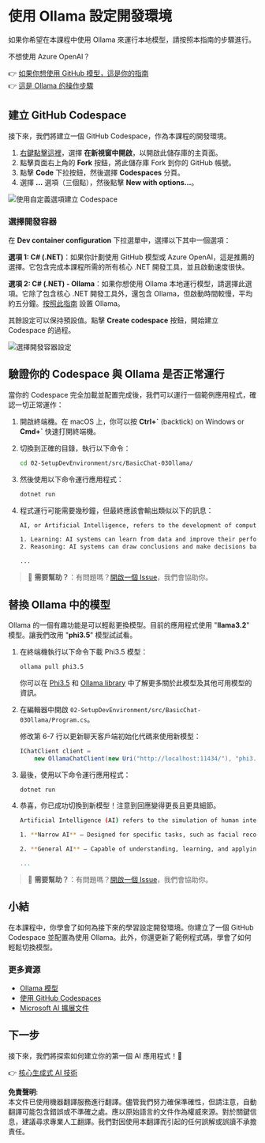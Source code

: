 # 使用 Ollama 設定開發環境

如果你希望在本課程中使用 Ollama 來運行本地模型，請按照本指南的步驟進行。

不想使用 Azure OpenAI？

👉 [如果你想使用 GitHub 模型，這是你的指南](README.md)  
👉 [這是 Ollama 的操作步驟](getting-started-ollama.md)

## 建立 GitHub Codespace

接下來，我們將建立一個 GitHub Codespace，作為本課程的開發環境。

1. [右鍵點擊這裡](https://github.com/microsoft/Generative-AI-for-beginners-dotnet)，選擇 **在新視窗中開啟**，以開啟此儲存庫的主頁面。
2. 點擊頁面右上角的 **Fork** 按鈕，將此儲存庫 Fork 到你的 GitHub 帳號。
3. 點擊 **Code** 下拉按鈕，然後選擇 **Codespaces** 分頁。
4. 選擇 **...** 選項（三個點），然後點擊 **New with options...**。

![使用自定義選項建立 Codespace](../../../translated_images/creating-codespace.0e7334f85cf4c8d0e080a0d5b4c76c24c5bbe6bddf48dcd1403e092ea0d9bce9.tw.png)

### 選擇開發容器

在 **Dev container configuration** 下拉選單中，選擇以下其中一個選項：

**選項 1: C# (.NET)**：如果你計劃使用 GitHub 模型或 Azure OpenAI，這是推薦的選擇。它包含完成本課程所需的所有核心 .NET 開發工具，並且啟動速度很快。

**選項 2: C# (.NET) - Ollama**：如果你想使用 Ollama 本地運行模型，請選擇此選項。它除了包含核心 .NET 開發工具外，還包含 Ollama，但啟動時間較慢，平均約五分鐘。[按照此指南](getting-started-ollama.md) 設置 Ollama。

其餘設定可以保持預設值。點擊 **Create codespace** 按鈕，開始建立 Codespace 的過程。

![選擇開發容器設定](../../../translated_images/select-container-codespace.9b8ca34b6ff8b4cb80973924cbc1894cf7672d233b0055b47f702db60c4c6221.tw.png)

## 驗證你的 Codespace 與 Ollama 是否正常運行

當你的 Codespace 完全加載並配置完成後，我們可以運行一個範例應用程式，確認一切正常運作：

1. 開啟終端機。在 macOS 上，你可以按 **Ctrl+\`** (backtick) on Windows or **Cmd+`** 快速打開終端機。

2. 切換到正確的目錄，執行以下命令：

    ```bash
    cd 02-SetupDevEnvironment/src/BasicChat-03Ollama/
    ```

3. 然後使用以下命令運行應用程式：

    ```bash
    dotnet run
    ```

4. 程式運行可能需要幾秒鐘，但最終應該會輸出類似以下的訊息：

    ```bash
    AI, or Artificial Intelligence, refers to the development of computer systems that can perform tasks that typically require human intelligence, such as:

    1. Learning: AI systems can learn from data and improve their performance over time.
    2. Reasoning: AI systems can draw conclusions and make decisions based on the data they have been trained on.
    
    ...
    ```

> 🙋 **需要幫助？**：有問題嗎？[開啟一個 Issue](https://github.com/microsoft/Generative-AI-for-beginners-dotnet/issues/new?template=Blank+issue)，我們會協助你。

## 替換 Ollama 中的模型

Ollama 的一個有趣功能是可以輕鬆更換模型。目前的應用程式使用 "**llama3.2**" 模型。讓我們改用 "**phi3.5**" 模型試試看。

1. 在終端機執行以下命令下載 Phi3.5 模型：

    ```bash
    ollama pull phi3.5
    ```

    你可以在 [Phi3.5](https://ollama.com/library/phi3.5) 和 [Ollama library](https://ollama.com/library/) 中了解更多關於此模型及其他可用模型的資訊。

2. 在編輯器中開啟 `02-SetupDevEnvironment/src/BasicChat-03Ollama/Program.cs`。

    修改第 6-7 行以更新聊天客戶端初始化代碼來使用新模型：

    ```csharp
    IChatClient client =
        new OllamaChatClient(new Uri("http://localhost:11434/"), "phi3.5");
    ```

3. 最後，使用以下命令運行應用程式：

    ```bash
    dotnet run
    ```

4. 恭喜，你已成功切換到新模型！注意到回應變得更長且更具細節。

    ```bash
    Artificial Intelligence (AI) refers to the simulation of human intelligence processes by machines, especially computer systems. These processes include learning (the acquisition of information and accumulation of knowledge), reasoning (using the acquired knowledge to make deductions or decisions), and self-correction. AI can manifest in various forms:

    1. **Narrow AI** – Designed for specific tasks, such as facial recognition software, voice assistants like Siri or Alexa, autonomous vehicles, etc., which operate under a limited preprogrammed set of behaviors and rules but excel within their domain when compared to humans in these specialized areas.

    2. **General AI** – Capable of understanding, learning, and applying intelligence broadly across various domains like human beings do (natural language processing, problem-solving at a high level). General AIs are still largely theoretical as we haven't yet achieved this form to the extent necessary for practical applications beyond narrow tasks.
    
    ...
    ```

> 🙋 **需要幫助？**：有問題嗎？[開啟一個 Issue](https://github.com/microsoft/Generative-AI-for-beginners-dotnet/issues/new?template=Blank+issue)，我們會協助你。

## 小結

在本課程中，你學會了如何為接下來的學習設定開發環境。你建立了一個 GitHub Codespace 並配置為使用 Ollama。此外，你還更新了範例程式碼，學會了如何輕鬆切換模型。

### 更多資源

- [Ollama 模型](https://ollama.com/search)  
- [使用 GitHub Codespaces](https://docs.github.com/en/codespaces/getting-started)  
- [Microsoft AI 擴展文件](https://learn.microsoft.com/dotnet/)

## 下一步

接下來，我們將探索如何建立你的第一個 AI 應用程式！🚀

👉 [核心生成式 AI 技術](../03-CoreGenerativeAITechniques/readme.md)

**免責聲明**:  
本文件已使用機器翻譯服務進行翻譯。儘管我們努力確保準確性，但請注意，自動翻譯可能包含錯誤或不準確之處。應以原始語言的文件作為權威來源。對於關鍵信息，建議尋求專業人工翻譯。我們對因使用本翻譯而引起的任何誤解或誤讀不承擔責任。